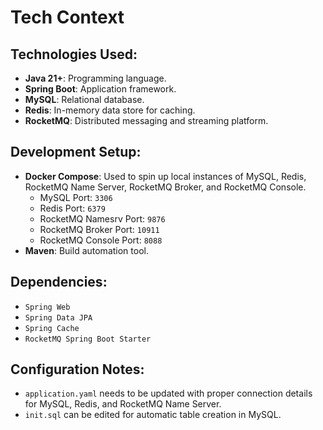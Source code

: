 # Tech Context

## Technologies Used:

- **Java 21+**: Programming language.
- **Spring Boot**: Application framework.
- **MySQL**: Relational database.
- **Redis**: In-memory data store for caching.
- **RocketMQ**: Distributed messaging and streaming platform.

## Development Setup:

- **Docker Compose**: Used to spin up local instances of MySQL, Redis, RocketMQ Name Server, RocketMQ Broker, and RocketMQ Console.
  - MySQL Port: `3306`
  - Redis Port: `6379`
  - RocketMQ Namesrv Port: `9876`
  - RocketMQ Broker Port: `10911`
  - RocketMQ Console Port: `8088`
- **Maven**: Build automation tool.

## Dependencies:

- `Spring Web`
- `Spring Data JPA`
- `Spring Cache`
- `RocketMQ Spring Boot Starter`

## Configuration Notes:

- `application.yaml` needs to be updated with proper connection details for MySQL, Redis, and RocketMQ Name Server.
- `init.sql` can be edited for automatic table creation in MySQL.
